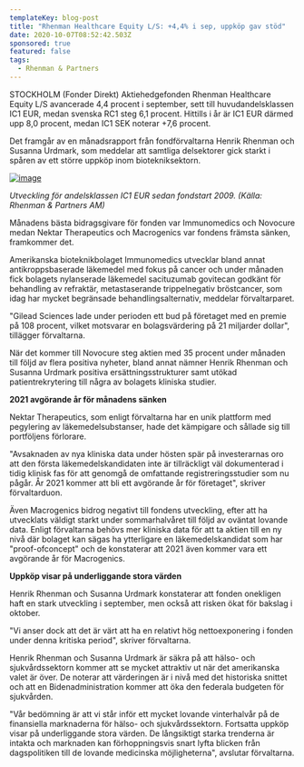 ```yaml
---
templateKey: blog-post
title: "Rhenman Healthcare Equity L/S: +4,4% i sep, uppköp gav stöd"
date: 2020-10-07T08:52:42.503Z
sponsored: true
featured: false
tags:
  - Rhenman & Partners
---
```

<!--StartFragment-->

STOCKHOLM (Fonder Direkt) Aktiehedgefonden Rhenman Healthcare Equity L/S avancerade 4,4 procent i september, sett till huvudandelsklassen IC1 EUR, medan svenska RC1 steg 6,1 procent. Hittills i år är IC1 EUR därmed upp 8,0 procent, medan IC1 SEK noterar +7,6 procent.

Det framgår av en månadsrapport från fondförvaltarna Henrik Rhenman och Susanna Urdmark, som meddelar att samtliga delsektorer gick starkt i spåren av ett större uppköp inom biotekniksektorn.

[![image](https://i.direkt.se/201007/589856501.png)](https://i.direkt.se/201007/589856501.png)

*Utveckling för andelsklassen IC1 EUR sedan fondstart 2009. (Källa: Rhenman & Partners AM)*

Månadens bästa bidragsgivare för fonden var Immunomedics och Novocure medan Nektar Therapeutics och Macrogenics var fondens främsta sänken, framkommer det.

Amerikanska bioteknikbolaget Immunomedics utvecklar bland annat antikroppsbaserade läkemedel med fokus på cancer och under månaden fick bolagets nylanserade läkemedel sacituzumab govitecan godkänt för behandling av refraktär, metastaserande trippelnegativ bröstcancer, som idag har mycket begränsade behandlingsalternativ, meddelar förvaltarparet.

"Gilead Sciences lade under perioden ett bud på företaget med en premie på 108 procent, vilket motsvarar en bolagsvärdering på 21 miljarder dollar", tillägger förvaltarna.

När det kommer till Novocure steg aktien med 35 procent under månaden till följd av flera positiva nyheter, bland annat nämner Henrik Rhenman och Susanna Urdmark positiva ersättningsstrukturer samt utökad patientrekrytering till några av bolagets kliniska studier.

**2021 avgörande år för månadens sänken**

Nektar Therapeutics, som enligt förvaltarna har en unik plattform med pegylering av läkemedelsubstanser, hade det kämpigare och sållade sig till portföljens förlorare.

"Avsaknaden av nya kliniska data under hösten spär på investerarnas oro att den första läkemedelskandidaten inte är tillräckligt väl dokumenterad i tidig klinisk fas för att genomgå de omfattande registreringsstudier som nu pågår. År 2021 kommer att bli ett avgörande år för företaget", skriver förvaltarduon.

Även Macrogenics bidrog negativt till fondens utveckling, efter att ha utvecklats väldigt starkt under sommarhalvåret till följd av oväntat lovande data. Enligt förvaltarna behövs mer kliniska data för att ta aktien till en ny nivå där bolaget kan sägas ha ytterligare en läkemedelskandidat som har "proof-ofconcept" och de konstaterar att 2021 även kommer vara ett avgörande år för Macrogenics.

**Uppköp visar på underliggande stora värden**

Henrik Rhenman och Susanna Urdmark konstaterar att fonden onekligen haft en stark utveckling i september, men också att risken ökat för bakslag i oktober.

"Vi anser dock att det är värt att ha en relativt hög nettoexponering i fonden under denna kritiska period", skriver förvaltarna.

Henrik Rhenman och Susanna Urdmark är säkra på att hälso- och sjukvårdssektorn kommer att se mycket attraktiv ut när det amerikanska valet är över. De noterar att värderingen är i nivå med det historiska snittet och att en Bidenadministration kommer att öka den federala budgeten för sjukvården.

"Vår bedömning är att vi står inför ett mycket lovande vinterhalvår på de finansiella marknaderna för hälso- och sjukvårdssektorn. Fortsatta uppköp visar på underliggande stora värden. De långsiktigt starka trenderna är intakta och marknaden kan förhoppningsvis snart lyfta blicken från dagspolitiken till de lovande medicinska möjligheterna", avslutar förvaltarna.

<!--EndFragment-->